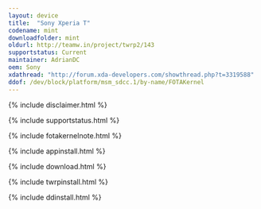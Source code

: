 ```yaml
---
layout: device
title:  "Sony Xperia T"
codename: mint
downloadfolder: mint
oldurl: http://teamw.in/project/twrp2/143
supportstatus: Current
maintainer: AdrianDC
oem: Sony
xdathread: "http://forum.xda-developers.com/showthread.php?t=3319588"
ddof: /dev/block/platform/msm_sdcc.1/by-name/FOTAKernel
---
```


{% include disclaimer.html %}

{% include supportstatus.html %}

{% include fotakernelnote.html %}

{% include appinstall.html %}

{% include download.html %}

{% include twrpinstall.html %}

{% include ddinstall.html %}
